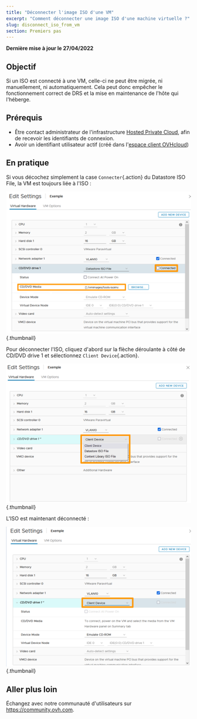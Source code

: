 ```yaml
---
title: "Déconnecter l'image ISO d'une VM"
excerpt: "Comment déconnecter une image ISO d'une machine virtuelle ?"
slug: disconnect_iso_from_vm
section: Premiers pas
---
```


**Dernière mise à jour le 27/04/2022**

## Objectif

Si un ISO est connecté à une VM, celle-ci ne peut être migrée, ni manuellement, ni automatiquement. Cela peut donc empêcher le fonctionnement correct de DRS et la mise en maintenance de l'hôte qui l'héberge.

## Prérequis

- Être contact administrateur de l'infrastructure [Hosted Private Cloud](https://www.ovhcloud.com/fr-ca/enterprise/products/hosted-private-cloud/), afin de recevoir les identifiants de connexion.
- Avoir un identifiant utilisateur actif (créé dans l'[espace client OVHcloud](https://ca.ovh.com/auth/?action=gotomanager&from=https://www.ovh.com/ca/fr/&ovhSubsidiary=qc))


## En pratique

Si vous décochez simplement la case `Connecter`{.action} du Datastore ISO File, la VM est toujours liée à l'ISO :

![Disconnect](images/disconnect1.png){.thumbnail}

Pour déconnecter l'ISO, cliquez d'abord sur la flèche déroulante à côté de CD/DVD drive 1 et sélectionnez `Client Device`{.action}.

![Disconnect](images/disconnect2.png){.thumbnail}

L'ISO est maintenant déconnecté :

![Disconnect](images/disconnect3.png){.thumbnail}

## Aller plus loin

Échangez avec notre communauté d'utilisateurs sur <https://community.ovh.com>.